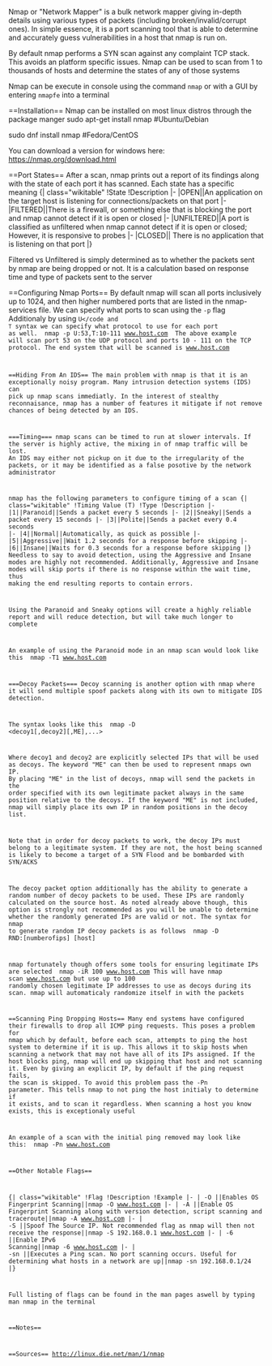 Nmap or "Network Mapper" is a bulk network mapper giving in-depth details using various types of packets (including broken/invalid/corrupt ones). In simple essence, it is a port scanning tool that is able to determine and accurately guess vulnerabilities in a host that nmap is run on.

By default nmap performs a SYN scan against any complaint TCP stack. This avoids an platform specific issues. Nmap can be used to scan from 1 to thousands of hosts and determine the states of any of those systems

Nmap can be execute in console using the command <code>nmap</code> or with a GUI by entering <code>nmapfe</code> into a terminal

==Installation==
Nmap can be installed on most linux distros through the package manger
 <nowiki>
sudo apt-get install nmap #Ubuntu/Debian

sudo dnf install nmap #Fedora/CentOS</nowiki>

You can download a version for windows here: https://nmap.org/download.html

==Port States==
After a scan, nmap prints out a report of its findings along with the state of each port it has scanned. Each state has a specific meaning
{| class="wikitable"
!State
!Description
|-
|OPEN||An application on the target host is listening for connections/packets on that port
|-
|FILTERED||There is a firewall, or something else that is blocking the port and nmap cannot detect if it is open or closed
|-
|UNFILTERED||A port is classified as unfiltered when nmap cannot detect if it is open or closed; However, it is responsive to probes
|-
|CLOSED|| There is no application that is listening on that port
|}

Filtered vs Unfiltered is simply determined as to whether the packets sent by nmap are being dropped or not. It is a calculation based on response time and type of packets sent to the server

==Configuring Nmap Ports==
By default nmap will scan all ports inclusively up to 1024, and then higher numbered ports that are listed in the nmap-services file. We can specify what ports to scan using the <code>-p</code> flag
Additionaly by using <code>U</code and <code>T</code> syntax we can specify what protocol to use for each port as well.
 <nowiki>
nmap -p U:53,T:10-111 www.host.com
</nowiki>
The above example will scan port 53 on the UDP protocol and ports 10 - 111 on the TCP protocol. The end system that will be scanned is www.host.com

==Hiding From An IDS==
The main problem with nmap is that it is an exceptionally noisy program. Many intrusion detection systems (IDS) can pick up nmap scans immediatly. In the interest of stealthy reconnaisance, nmap has a number of features it mitigate if not remove chances of being detected by an IDS.

===Timing===
nmap scans can be timed to run at slower intervals. If the server is highly active, the mixing in of nmap traffic will be lost. An IDS may either not pickup on it due to the irregularity of the packets, or it may be identified as a false posotive by the network administrator

nmap has the following parameters to configure timing of a scan
{| class="wikitable"
!Timing Value (T)
!Type
!Description
|-
|1||Paranoid||Sends a packet every 5 seconds
|-
|2||Sneaky||Sends a packet every 15 seconds
|-
|3||Polite||Sends a packet every 0.4 seconds
|-
|4||Normal||Automatically, as quick as possible
|-
|5||Aggressive||Wait 1.2 seconds for a response before skipping
|-
|6||Insane||Waits for 0.3 seconds for a response before skipping
|}
Needless to say to avoid detection, using the Aggressive and Insane modes are highly not recommended. Additionally, Aggressive and Insane modes will skip ports if there is no response within the wait time, thus making the end resulting reports to contain errors.

Using the Paranoid and Sneaky options will create a highly reliable report and will reduce detection, but will take much longer to complete

An example of using the Paranoid mode in an nmap scan would look like this
 <nowiki>
nmap -T1 www.host.com</nowiki>

===Decoy Packets===
Decoy scanning is another option with nmap where it will send multiple spoof packets along with its own to mitigate IDS detection.

The syntax looks like this
 <nowiki>
nmap -D <decoy1[,decoy2][,ME],...></nowiki>

Where decoy1 and decoy2 are explicitly selected IPs that will be used as decoys. The keyword "ME" can then be used to represent nmaps own IP. By placing "ME" in the list of decoys, nmap will send the packets in the order specified with its own legitimate packet always in the same position relative to the decoys. If the keyword "ME" is not included, nmap will simply place its own IP in random positions in the decoy list.

Note that in order for decoy packets to work, the decoy IPs must belong to a legitimate system. If they are not, the host being scanned is likely to become a target of a SYN Flood and be bombarded with SYN/ACKS

The decoy packet option additionally has the ability to generate a random number of decoy packets to be used. These IPs are randomly calculated on the source host. As noted already above though, this option is strongly not recommended as you will be unable to determine whether the randomly generated IPs are valid or not. The syntax for nmap to generate random IP decoy packets is as follows
 <nowiki>
nmap -D RND:[numberofips] [host]</nowiki>


nmap fortunately though offers some tools for ensuring legitimate IPs are selected
 <nowiki>
nmap -iR 100 www.host.com</nowiki>
This will have nmap scan www.host.com but use up to 100 randomly chosen legitimate IP addresses to use as decoys during its scan. nmap will automaticaly randomize itself in with the packets

==Scanning Ping Dropping Hosts==
Many end systems have configured their firewalls to drop all ICMP ping requests. This poses a problem for nmap which by default, before each scan, attempts to ping the host system to determine if it is up. This allows it to skip hosts when scanning a network that may not have all of its IPs assigned. If the host blocks ping, nmap will end up skipping that host and not scanning it. Even by giving an explicit IP, by default if the ping request fails, the scan is skipped. To avoid this problem pass the <nowiki>-Pn</nowiki> parameter. This tells nmap to not ping the host initialy to determine if it exists, and to scan it regardless. When scanning a host you know exists, this is exceptionaly useful

An example of a scan with the initial ping removed may look like this:
 <nowiki>
nmap -Pn www.host.com</nowiki>

==Other Notable Flags==

{| class="wikitable"
!Flag
!Description
!Example
|-
| -O ||Enables OS Fingerprint Scanning||nmap -O www.host.com
|-
| -A ||Enable OS Fingerprint Scanning along with version detection, script scanning and traceroute||nmap -A www.host.com
|-
| -S ||Spoof The Source IP. Not recommended flag as nmap will then not receive the response||nmap -S 192.168.0.1 www.host.com
|-
| -6 ||Enable IPv6 Scanning||nmap -6 www.host.com
|-
| -sn ||Executes a Ping scan. No port scanning occurs. Useful for determining what hosts in a network are up||nmap -sn 192.168.0.1/24
|}

Full listing of flags can be found in the man pages aswell by typing <nowiki>man nmap</nowiki> in the terminal

==Notes==

==Sources==
http://linux.die.net/man/1/nmap
